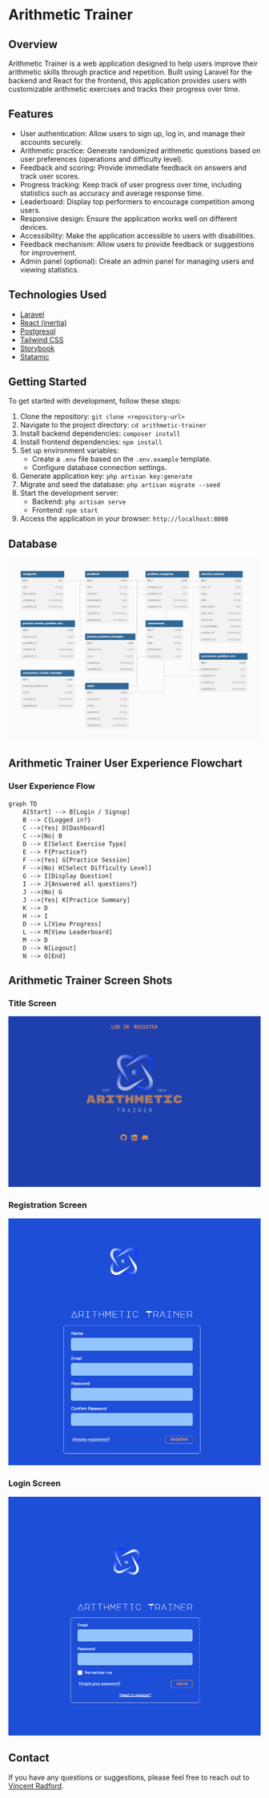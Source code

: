 # Arithmetic Trainer

## Overview

Arithmetic Trainer is a web application designed to help users improve their arithmetic skills through practice and repetition. Built using Laravel for the backend and React for the frontend, this application provides users with customizable arithmetic exercises and tracks their progress over time.

## Features

- User authentication: Allow users to sign up, log in, and manage their accounts securely.
- Arithmetic practice: Generate randomized arithmetic questions based on user preferences (operations and difficulty level).
- Feedback and scoring: Provide immediate feedback on answers and track user scores.
- Progress tracking: Keep track of user progress over time, including statistics such as accuracy and average response time.
- Leaderboard: Display top performers to encourage competition among users.
- Responsive design: Ensure the application works well on different devices.
- Accessibility: Make the application accessible to users with disabilities.
- Feedback mechanism: Allow users to provide feedback or suggestions for improvement.
- Admin panel (optional): Create an admin panel for managing users and viewing statistics.

## Technologies Used

- [Laravel](https://laravel.com/docs/11.x)
- [React (inertia)](https://inertiajs.com/)
- [Postgresql](https://www.postgresql.org/docs/)
- [Tailwind CSS](https://tailwindcss.com/docs/installation)
- [Storybook](https://storybook.js.org/docs/get-started)
- [Statamic](https://statamic.dev/installing)

## Getting Started

To get started with development, follow these steps:

1. Clone the repository: `git clone <repository-url>`
2. Navigate to the project directory: `cd arithmetic-trainer`
3. Install backend dependencies: `composer install`
4. Install frontend dependencies: `npm install`
5. Set up environment variables:
   - Create a `.env` file based on the `.env.example` template.
   - Configure database connection settings.
6. Generate application key: `php artisan key:generate`
7. Migrate and seed the database: `php artisan migrate --seed`
8. Start the development server:
   - Backend: `php artisan serve`
   - Frontend: `npm start`
9. Access the application in your browser: `http://localhost:8000`

## Database

![database diagram](./readme/assets/images/database_diagram.png)

## Arithmetic Trainer User Experience Flowchart

### User Experience Flow

<!-- TODO Update Flow Chart -->

```mermaid
graph TD
    A[Start] --> B[Login / Signup]
    B --> C{Logged in?}
    C -->|Yes| D[Dashboard]
    C -->|No| B
    D --> E[Select Exercise Type]
    E --> F{Practice?}
    F -->|Yes| G[Practice Session]
    F -->|No| H[Select Difficulty Level]
    G --> I[Display Question]
    I --> J{Answered all questions?}
    J -->|No| G
    J -->|Yes| K[Practice Summary]
    K --> D
    H --> I
    D --> L[View Progress]
    L --> M[View Leaderboard]
    M --> D
    D --> N[Logout]
    N --> O[End]
```

## Arithmetic Trainer Screen Shots

### Title Screen

![title screen](./readme/assets/images/site/title-screen.png)

### Registration Screen

![registration screen](./readme/assets/images/site/registration-screen.png)

### Login Screen

![login screen](./readme/assets/images/site/login-screen.png)

<!-- TODO Add remaing page screen shots -->

<!-- TODO Add backend route docs -->

## Contact

If you have any questions or suggestions, please feel free to reach out to [Vincent Radford](mailto:vmradford@gmail.com).

